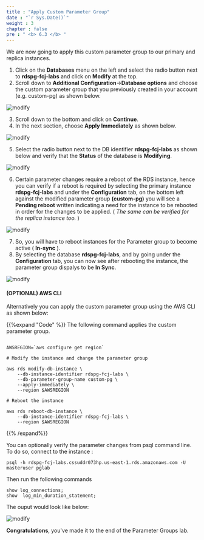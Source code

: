 ```yaml
---
title : "Apply Custom Parameter Group"
date : "`r Sys.Date()`"
weight : 3
chapter : false
pre : " <b> 6.3 </b> "
---
```



We are now going to apply this custom parameter group to our primary and replica instances.

1. Click on the **Databases** menu on the left and select the radio button next to **rdspg-fcj-labs** and click on **Modify** at the top.
2. Scroll down to **Additional Configuration**->**Database options** and choose the custom parameter group that you previously created in your account (e.g. custom-pg) as shown below.

![modify](/images/6/3/1.png)

3. Scroll down to the bottom and click on **Continue**.
4. In the next section, choose **Apply Immediately** as shown below.

![modify](/images/6/3/2.png)

5. Select the radio button next to the DB identifier **rdspg-fcj-labs** as shown below and verify that the **Status** of the database is **Modifying**.

![modify](/images/6/3/3.png)

6. Certain parameter changes require a reboot of the RDS instance, hence you can verify if a reboot is required by selecting the primary instance **rdspg-fcj-labs** and under the **Configuration** tab, on the bottom left against the modified parameter group **(custom-pg)** you will see a **Pending reboot** written indicating a need for the instance to be rebooted in order for the changes to be applied. ( *The same can be verified for the replica instance too.* )

![modify](/images/6/3/4.png)

7. So, you will have to reboot instances for the Parameter group to become active  ( **In-sync** ).
8. By selecting the database **rdspg-fcj-labs**, and by going under the **Configuration** tab, you can now see after rebooting the instance, the parameter group dispalys to be **In Sync**.

![modify](/images/6/3/5.png)

#### (OPTIONAL) AWS CLI

Alternatively you can apply the custom parameter group using the AWS CLI as shown below:

{{%expand "Code" %}}
The following command applies the custom parameter group.

```

AWSREGION=`aws configure get region`

# Modify the instance and change the parameter group

aws rds modify-db-instance \
	--db-instance-identifier rdspg-fcj-labs \
	--db-parameter-group-name custom-pg \
	--apply-immediately \
	--region $AWSREGION

# Reboot the instance 

aws rds reboot-db-instance \
	--db-instance-identifier rdspg-fcj-labs \
	--region $AWSREGION

```
{{% /expand%}}


You can optionally verify the parameter changes from psql command line. To do so, connect to the instance :

```
psql -h rdspg-fcj-labs.cssuddr073hp.us-east-1.rds.amazonaws.com -U masteruser pglab

```

Then run the following commands

```
show log_connections;
show  log_min_duration_statement;

```

The ouput would look like below: 

![modify](/images/6/3/6.png)


**Congratulations**, you've made it to the end of the Parameter Groups lab.



